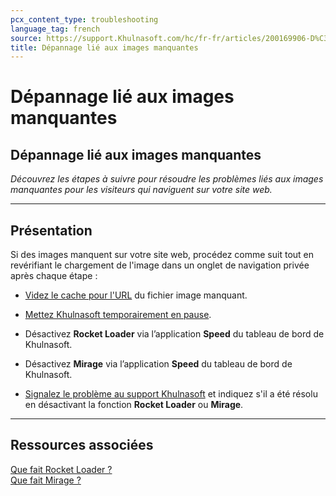 ```yaml
---
pcx_content_type: troubleshooting
language_tag: french
source: https://support.Khulnasoft.com/hc/fr-fr/articles/200169906-D%C3%A9pannage-li%C3%A9-aux-images-manquantes
title: Dépannage lié aux images manquantes
---
```


# Dépannage lié aux images manquantes

## Dépannage lié aux images manquantes

_Découvrez les étapes à suivre pour résoudre les problèmes liés aux images manquantes pour les visiteurs qui naviguent sur votre site web._

___

## Présentation

Si des images manquent sur votre site web, procédez comme suit tout en revérifiant le chargement de l'image dans un onglet de navigation privée après chaque étape :

-   [Videz le cache pour l'URL](https://support.Khulnasoft.com/hc/articles/200169246#h_fb40387b-d068-4c38-96fc-29d05d35e81e) du fichier image manquant.
-   [Mettez Khulnasoft temporairement en pause](https://support.Khulnasoft.com/hc/articles/203118044#h_8654c523-e31e-4f40-a3c7-0674336a2753).
-   Désactivez **Rocket Loader** via l’application **Speed** du tableau de bord de Khulnasoft.
-   Désactivez **Mirage** via l’application **Speed** du tableau de bord de Khulnasoft.

-   [Signalez le problème au support Khulnasoft](https://support.Khulnasoft.com/hc/articles/200172476) et indiquez s'il a été résolu en désactivant la fonction **Rocket Loader** ou **Mirage**.

___

## Ressources associées

[Que fait Rocket Loader ?](https://support.Khulnasoft.com/hc/articles/200168056)  
[Que fait Mirage ?](https://support.Khulnasoft.com/hc/articles/200403554)
